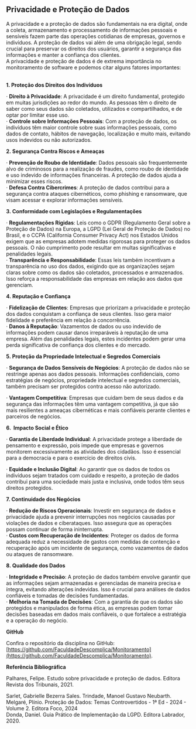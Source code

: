 ## Privacidade e Proteção de Dados

A privacidade e a proteção de dados são fundamentais na era digital, onde a coleta, armazenamento e processamento de informações pessoais e sensíveis fazem parte das operações cotidianas de empresas, governos e indivíduos. A proteção de dados vai além de uma obrigação legal, sendo crucial para preservar os direitos dos usuários, garantir a segurança das informações e manter a confiança dos clientes.  
A privacidade e proteção de dados é de extrema importância no monitoramento de software e podemos citar alguns fatores importantes:  
​  

**1. Proteção dos Direitos dos Indivíduos**

· **Direito à Privacidade**: A privacidade é um direito fundamental, protegido em muitas jurisdições ao redor do mundo. As pessoas têm o direito de saber como seus dados são coletados, utilizados e compartilhados, e de optar por limitar esse uso.  
· **Controle sobre Informações Pessoais**: Com a proteção de dados, os indivíduos têm maior controle sobre suas informações pessoais, como dados de contato, hábitos de navegação, localização e muito mais, evitando usos indevidos ou não autorizados.

  
**2. Segurança Contra Riscos e Ameaças**

· **Prevenção de Roubo de Identidade**: Dados pessoais são frequentemente alvo de criminosos para a realização de fraudes, como roubo de identidade e uso indevido de informações financeiras. A proteção de dados ajuda a minimizar esses riscos.  
· **Defesa Contra Cibercrimes**: A proteção de dados contribui para a segurança contra ataques cibernéticos, como phishing e ransomware, que visam acessar e explorar informações sensíveis.

  
**3. Conformidade com Legislações e Regulamentações**

​· **Regulamentações Rígidas**: Leis como o GDPR (Regulamento Geral sobre a Proteção de Dados) na Europa, a LGPD (Lei Geral de Proteção de Dados) no Brasil, e o CCPA (California Consumer Privacy Act) nos Estados Unidos exigem que as empresas adotem medidas rigorosas para proteger os dados pessoais. O não cumprimento pode resultar em multas significativas e penalidades legais.  
· **Transparência e Responsabilidade**: Essas leis também incentivam a transparência no uso dos dados, exigindo que as organizações sejam claras sobre como os dados são coletados, processados e armazenados. Isso reforça a responsabilidade das empresas em relação aos dados que gerenciam.

  
**4. Reputação e Confiança**

· **Fidelização de Clientes**: Empresas que priorizam a privacidade e proteção dos dados conquistam a confiança de seus clientes. Isso gera maior fidelidade e preferência em relação à concorrência.  
· **Danos à Reputação**: Vazamentos de dados ou uso indevido de informações podem causar danos irreparáveis à reputação de uma empresa. Além das penalidades legais, estes incidentes podem gerar uma perda significativa de confiança dos clientes e do mercado.

  
**5. Proteção da Propriedade Intelectual e Segredos Comerciais**

​· **Segurança de Dados Sensíveis de Negócios**: A proteção de dados não se restringe apenas aos dados pessoais. Informações confidenciais, como estratégias de negócios, propriedade intelectual e segredos comerciais, também precisam ser protegidos contra acesso não autorizado.

· **Vantagem Competitiva**: Empresas que cuidam bem de seus dados e da segurança das informações têm uma vantagem competitiva, já que são mais resilientes a ameaças cibernéticas e mais confiáveis perante clientes e parceiros de negócios.

  
**6.  Impacto Social e Ético**

​· **Garantia de Liberdade Individual**: A privacidade protege a liberdade de pensamento e expressão, pois impede que empresas e governos monitorem excessivamente as atividades dos cidadãos. Isso é essencial para a democracia e para o exercício de direitos civis.  

· **Equidade e Inclusão Digital**: Ao garantir que os dados de todos os indivíduos sejam tratados com cuidado e respeito, a proteção de dados contribui para uma sociedade mais justa e inclusiva, onde todos têm seus direitos protegidos.

  
**7. Continuidade dos Negócios**

· **Redução de Riscos Operacionais**: Investir em segurança de dados e privacidade ajuda a prevenir interrupções nos negócios causadas por violações de dados e ciberataques. Isso assegura que as operações possam continuar de forma ininterrupta.  
· **Custos com Recuperação de Incidentes**: Proteger os dados de forma adequada reduz a necessidade de gastos com medidas de contenção e recuperação após um incidente de segurança, como vazamentos de dados ou ataques de ransomware.

  
**8. Qualidade dos Dados**

· **Integridade e Precisão**: A proteção de dados também envolve garantir que as informações sejam armazenadas e gerenciadas de maneira precisa e íntegra, evitando alterações indevidas. Isso é crucial para análises de dados confiáveis e tomadas de decisões fundamentadas.  
· **Melhoria na Tomada de Decisões**: Com a garantia de que os dados são protegidos e manipulados de forma ética, as empresas podem tomar decisões baseadas em dados mais confiáveis, o que fortalece a estratégia e a operação do negócio.  

**GitHub**

Confira o repositório da disciplina no GitHub: [https://github.com/FaculdadeDescomplica/Monitoramento](https://github.com/FaculdadeDescomplica/Monitoramento).

  

**Referência Bibliográfica**

  

Palhares, Felipe. Estudo sobre privacidade e proteção de dados. Editora Revista dos Tribunais, 2021.

Sarlet, Gabrielle Bezerra Sales. Trindade, Manoel Gustavo Neubarth. Melgaré, Plínio. Proteção de Dados: Temas Controvertidos - 1ª Ed - 2024 - Volume 2. Editora Foco, 2024  
Donda, Daniel. Guia Prático de Implementação da LGPD. Editora Labrador, 2020.